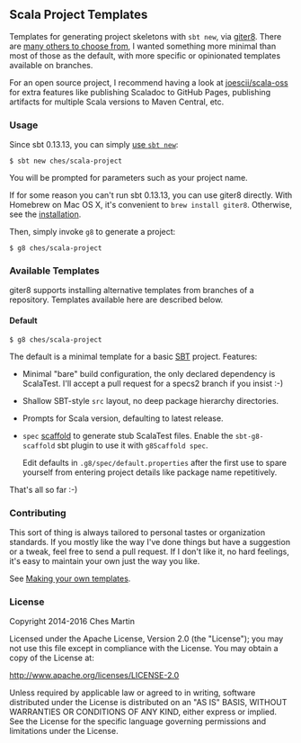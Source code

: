 Scala Project Templates
-----------------------

Templates for generating project skeletons with `sbt new`, via [giter8]. There
are [many others to choose from][templates], I wanted something more minimal
than most of those as the default, with more specific or opinionated templates
available on branches.

For an open source project, I recommend having a look at
[joescii/scala-oss][oss] for extra features like publishing Scaladoc to GitHub
Pages, publishing artifacts for multiple Scala versions to Maven Central, etc.

### Usage ###

Since sbt 0.13.13, you can simply [use `sbt new`][sbt new]:

    $ sbt new ches/scala-project

You will be prompted for parameters such as your project name.

If for some reason you can't run sbt 0.13.13, you can use giter8 directly.
With Homebrew on Mac OS X, it's convenient to `brew install giter8`. Otherwise,
see the [installation].

Then, simply invoke `g8` to generate a project:

    $ g8 ches/scala-project

### Available Templates ###

giter8 supports installing alternative templates from branches of a repository.
Templates available here are described below.

#### Default

    $ g8 ches/scala-project

The default is a minimal template for a basic [SBT] project. Features:

  - Minimal "bare" build configuration, the only declared dependency is
    ScalaTest. I'll accept a pull request for a specs2 branch if you insist :-)
  - Shallow SBT-style `src` layout, no deep package hierarchy directories.
  - Prompts for Scala version, defaulting to latest release.
  - `spec` [scaffold] to generate stub ScalaTest files. Enable the
    `sbt-g8-scaffold` sbt plugin to use it with `g8Scaffold spec`.

    Edit defaults in `.g8/spec/default.properties` after the first use to spare
    yourself from entering project details like package name repetitively.

That's all so far :-)

### Contributing

This sort of thing is always tailored to personal tastes or organization
standards. If you mostly like the way I've done things but have a suggestion or
a tweak, feel free to send a pull request. If I don't like it, no hard feelings,
it's easy to maintain your own just the way you like.

See [Making your own templates].

### License

Copyright 2014-2016 Ches Martin

Licensed under the Apache License, Version 2.0 (the "License"); you may not use
this file except in compliance with the License. You may obtain a copy of the
License at:

<http://www.apache.org/licenses/LICENSE-2.0>

Unless required by applicable law or agreed to in writing, software distributed
under the License is distributed on an "AS IS" BASIS, WITHOUT WARRANTIES OR
CONDITIONS OF ANY KIND, either express or implied.  See the License for the
specific language governing permissions and limitations under the License.

[giter8]: https://github.com/foundweekends/giter8
[templates]: https://github.com/foundweekends/giter8/wiki/giter8-templates
[oss]: https://github.com/joescii/scala-oss.g8
[sbt new]: http://www.scala-sbt.org/0.13/docs/sbt-new-and-Templates.html
[installation]: http://www.foundweekends.org/giter8/setup.html
[SBT]: http://www.scala-sbt.org/
[scaffold]: http://www.foundweekends.org/giter8/scaffolding.html
[Making your own templates]: http://www.foundweekends.org/giter8/template.html
